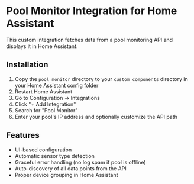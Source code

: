 # Pool Monitor Integration for Home Assistant

This custom integration fetches data from a pool monitoring API and displays it in Home Assistant.

## Installation

1. Copy the `pool_monitor` directory to your `custom_components` directory in your Home Assistant config folder
2. Restart Home Assistant
3. Go to Configuration → Integrations
4. Click "+ Add Integration"
5. Search for "Pool Monitor"
6. Enter your pool's IP address and optionally customize the API path

## Features

- UI-based configuration
- Automatic sensor type detection
- Graceful error handling (no log spam if pool is offline)
- Auto-discovery of all data points from the API
- Proper device grouping in Home Assistant